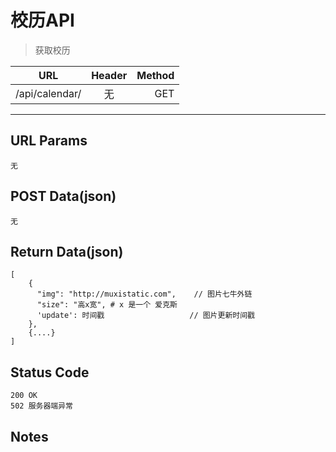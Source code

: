 # 校历API

> 获取校历

| URL |  Header | Method |
| ------------- |:-------------:| -----:|
| /api/calendar/ | 无 | GET |

<hr/>

## URL Params

    无

## POST Data(json)

    无

## Return Data(json)

    [
        {
          "img": "http://muxistatic.com",    // 图片七牛外链
          "size": "高x宽", # x 是一个 爱克斯
          'update': 时间戳                   // 图片更新时间戳
        },
        {....}
    ]

## Status Code

    200 OK
    502 服务器端异常

## Notes
